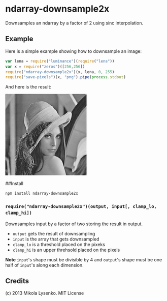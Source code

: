 ndarray-downsample2x
====================
Downsamples an ndarray by a factor of 2 using sinc interpolation.

## Example
Here is a simple example showing how to downsample an image:

```javascript
var lena = require("luminance")(require("lena"))
var x = require("zeros")([256,256])
require("ndarray-downsample2x")(x, lena, 0, 255)
require("save-pixels")(x, "png").pipe(process.stdout)
```

And here is the result:

<img src=example/lena2.png>

##Install

    npm install ndarray-downsample2x
    
### `require("ndarray-downsample2x")(output, input[, clamp_lo, clamp_hi])`
Downsamples input by a factor of two storing the result in output.

* `output` gets the result of downsampling
* `input` is the array that gets downsampled
* `clamp_lo` is a threshold placed on the pixeks
* `clamp_hi` is an upper threhsold placed on the pixels

**Note** `input`'s shape must be divisible by 4 and `output`'s shape must be one half of `input`'s along each dimension.

## Credits
(c) 2013 Mikola Lysenko. MIT License